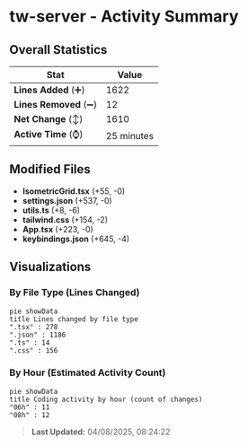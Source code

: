 # tw-server - Activity Summary 

## Overall Statistics

| Stat                   | Value                                                             |
| ---------------------- | ----------------------------------------------------------------- |
| **Lines Added** (➕)   | 1622                                          |
| **Lines Removed** (➖) | 12                                        |
| **Net Change** (↕)    | 1610                |
| **Active Time** (⌚)   | 25 minutes |


## Modified Files
- **IsometricGrid.tsx** (+55, -0)
- **settings.json** (+537, -0)
- **utils.ts** (+8, -6)
- **tailwind.css** (+154, -2)
- **App.tsx** (+223, -0)
- **keybindings.json** (+645, -4)

## Visualizations

### By File Type (Lines Changed)

```mermaid
pie showData
title Lines changed by file type
".tsx" : 278
".json" : 1186
".ts" : 14
".css" : 156
```

### By Hour (Estimated Activity Count)

```mermaid
pie showData
title Coding activity by hour (count of changes)
"06h" : 11
"08h" : 12
```


> **Last Updated:** 04/08/2025, 08:24:22